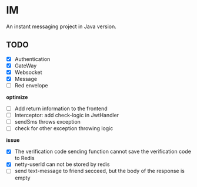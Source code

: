 # IM
An instant messaging project in Java version.

## TODO
- [x] Authentication
- [x] GateWay
- [x] Websocket
- [x] Message
- [ ] Red envelope 

**optimize**
- [ ] Add return information to the frontend
- [ ] Interceptor: add check-logic in JwtHandler 
- [ ] sendSms throws exception
- [ ] check for other exception throwing logic 

**issue**
- [x] The verification code sending function cannot save the verification code to Redis
- [x] netty-userId can not be stored by redis
- [ ] send text-message to friend secceed, but the body of the response is empty